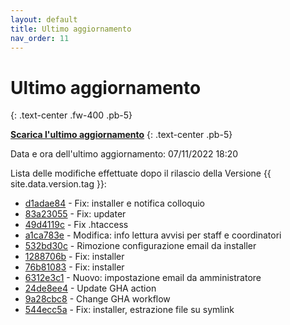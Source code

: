 ```yaml
---
layout: default
title: Ultimo aggiornamento
nav_order: 11
---
```


# Ultimo aggiornamento
{: .text-center .fw-400 .pb-5}

[**Scarica l'ultimo aggiornamento**](https://github.com/iisgiua/giuaschool/releases/download/update-v1.5.1/giuaschool-update-v1.5.1.zip)
{: .text-center .pb-5}

Data e ora dell'ultimo aggiornamento: 07/11/2022 18:20

Lista delle modifiche effettuate dopo il rilascio della Versione {{ site.data.version.tag }}:

- [d1adae84](http://github.com/iisgiua/giuaschool/commit/d1adae84c374329375c60bb4d3ec6bc628a8df3a) - Fix: installer e notifica colloquio
- [83a23055](http://github.com/iisgiua/giuaschool/commit/83a23055f011e6c5a279511432a81bdf4cb5d5f4) - Fix: updater
- [49d4119c](http://github.com/iisgiua/giuaschool/commit/49d4119cfa276b17c04c7c9914a5f1a5d9925308) - Fix .htaccess
- [a1ca783e](http://github.com/iisgiua/giuaschool/commit/a1ca783edeecbc8955e462e89a559283db2d609e) - Modifica: info lettura avvisi per staff e coordinatori
- [532bd30c](http://github.com/iisgiua/giuaschool/commit/532bd30c06142be40c89a673721108d70b023c5c) - Rimozione configurazione email da installer
- [1288706b](http://github.com/iisgiua/giuaschool/commit/1288706b02b43ed01c8c95f7a6d421d1e1fc1ea5) - Fix: installer
- [76b81083](http://github.com/iisgiua/giuaschool/commit/76b810830b677af473ec880af082a4b8f7fade65) - Fix: installer
- [6312e3c1](http://github.com/iisgiua/giuaschool/commit/6312e3c199b84e742452d06159b505a2b06108f3) - Nuovo: impostazione email da amministratore
- [24de8ee4](http://github.com/iisgiua/giuaschool/commit/24de8ee40fb9af826846a790262e9902cecd3a77) - Update GHA action
- [9a28cbc8](http://github.com/iisgiua/giuaschool/commit/9a28cbc847f2865c0d9a01c92c47e0e1c9862b72) - Change GHA workflow
- [544ecc5a](http://github.com/iisgiua/giuaschool/commit/544ecc5ab4a5ae366338243ed9bffb1edc98a3b6) - Fix: installer, estrazione file su symlink

